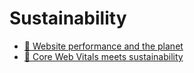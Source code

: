 # Sustainability

- [📄 Website performance and the planet](https://blog.webpagetest.org/posts/website-performance-and-the-planet)
- [📄 Core Web Vitals meets sustainability](https://ecoping.earth/blog/core-web-vitals-and-sustainability)
